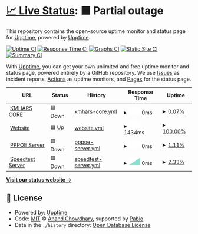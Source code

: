 # [📈 Live Status](https://upptime.github.io/upptime): <!--live status--> **🟧 Partial outage**

This repository contains the open-source uptime monitor and status page for [Upptime](https://upptime.js.org), powered by [Upptime](https://github.com/upptime/upptime).

[![Uptime CI](https://github.com/upptime/upptime/workflows/Uptime%20CI/badge.svg)](https://github.com/upptime/upptime/actions?query=workflow%3A%22Uptime+CI%22)
[![Response Time CI](https://github.com/upptime/upptime/workflows/Response%20Time%20CI/badge.svg)](https://github.com/upptime/upptime/actions?query=workflow%3A%22Response+Time+CI%22)
[![Graphs CI](https://github.com/upptime/upptime/workflows/Graphs%20CI/badge.svg)](https://github.com/upptime/upptime/actions?query=workflow%3A%22Graphs+CI%22)
[![Static Site CI](https://github.com/upptime/upptime/workflows/Static%20Site%20CI/badge.svg)](https://github.com/upptime/upptime/actions?query=workflow%3A%22Static+Site+CI%22)
[![Summary CI](https://github.com/upptime/upptime/workflows/Summary%20CI/badge.svg)](https://github.com/upptime/upptime/actions?query=workflow%3A%22Summary+CI%22)

With [Upptime](https://upptime.js.org), you can get your own unlimited and free uptime monitor and status page, powered entirely by a GitHub repository. We use [Issues](https://github.com/upptime/upptime/issues) as incident reports, [Actions](https://github.com/upptime/upptime/actions) as uptime monitors, and [Pages](https://upptime.github.io/upptime) for the status page.

<!--start: status pages-->
<!-- This summary is generated by Upptime (https://github.com/upptime/upptime) -->
<!-- Do not edit this manually, your changes will be overwritten -->
<!-- prettier-ignore -->
| URL | Status | History | Response Time | Uptime |
| --- | ------ | ------- | ------------- | ------ |
| <img alt="" src="https://icons.duckduckgo.com/ip3/hdh08hzryd0.sn.mynetname.net.ico" height="13"> [KMHARS CORE](https://hdh08hzryd0.sn.mynetname.net) | 🟥 Down | [kmhars-core.yml](https://github.com/amin-IT/kmhars/commits/HEAD/history/kmhars-core.yml) | <details><summary><img alt="Response time graph" src="./graphs/kmhars-core/response-time-week.png" height="20"> 0ms</summary><br><a href="https://upptime.github.io/upptime/history/kmhars-core"><img alt="Response time 0" src="https://img.shields.io/endpoint?url=https%3A%2F%2Fraw.githubusercontent.com%2Famin-IT%2Fkmhars%2FHEAD%2Fapi%2Fkmhars-core%2Fresponse-time.json"></a><br><a href="https://upptime.github.io/upptime/history/kmhars-core"><img alt="24-hour response time 0" src="https://img.shields.io/endpoint?url=https%3A%2F%2Fraw.githubusercontent.com%2Famin-IT%2Fkmhars%2FHEAD%2Fapi%2Fkmhars-core%2Fresponse-time-day.json"></a><br><a href="https://upptime.github.io/upptime/history/kmhars-core"><img alt="7-day response time 0" src="https://img.shields.io/endpoint?url=https%3A%2F%2Fraw.githubusercontent.com%2Famin-IT%2Fkmhars%2FHEAD%2Fapi%2Fkmhars-core%2Fresponse-time-week.json"></a><br><a href="https://upptime.github.io/upptime/history/kmhars-core"><img alt="30-day response time 0" src="https://img.shields.io/endpoint?url=https%3A%2F%2Fraw.githubusercontent.com%2Famin-IT%2Fkmhars%2FHEAD%2Fapi%2Fkmhars-core%2Fresponse-time-month.json"></a><br><a href="https://upptime.github.io/upptime/history/kmhars-core"><img alt="1-year response time 0" src="https://img.shields.io/endpoint?url=https%3A%2F%2Fraw.githubusercontent.com%2Famin-IT%2Fkmhars%2FHEAD%2Fapi%2Fkmhars-core%2Fresponse-time-year.json"></a></details> | <details><summary><a href="https://upptime.github.io/upptime/history/kmhars-core">0.07%</a></summary><a href="https://upptime.github.io/upptime/history/kmhars-core"><img alt="All-time uptime 0.07%" src="https://img.shields.io/endpoint?url=https%3A%2F%2Fraw.githubusercontent.com%2Famin-IT%2Fkmhars%2FHEAD%2Fapi%2Fkmhars-core%2Fuptime.json"></a><br><a href="https://upptime.github.io/upptime/history/kmhars-core"><img alt="24-hour uptime 0.07%" src="https://img.shields.io/endpoint?url=https%3A%2F%2Fraw.githubusercontent.com%2Famin-IT%2Fkmhars%2FHEAD%2Fapi%2Fkmhars-core%2Fuptime-day.json"></a><br><a href="https://upptime.github.io/upptime/history/kmhars-core"><img alt="7-day uptime 0.07%" src="https://img.shields.io/endpoint?url=https%3A%2F%2Fraw.githubusercontent.com%2Famin-IT%2Fkmhars%2FHEAD%2Fapi%2Fkmhars-core%2Fuptime-week.json"></a><br><a href="https://upptime.github.io/upptime/history/kmhars-core"><img alt="30-day uptime 0.07%" src="https://img.shields.io/endpoint?url=https%3A%2F%2Fraw.githubusercontent.com%2Famin-IT%2Fkmhars%2FHEAD%2Fapi%2Fkmhars-core%2Fuptime-month.json"></a><br><a href="https://upptime.github.io/upptime/history/kmhars-core"><img alt="1-year uptime 0.07%" src="https://img.shields.io/endpoint?url=https%3A%2F%2Fraw.githubusercontent.com%2Famin-IT%2Fkmhars%2FHEAD%2Fapi%2Fkmhars-core%2Fuptime-year.json"></a></details>
| <img alt="" src="https://icons.duckduckgo.com/ip3/kmhars.com.ico" height="13"> [Website](https://kmhars.com) | 🟩 Up | [website.yml](https://github.com/amin-IT/kmhars/commits/HEAD/history/website.yml) | <details><summary><img alt="Response time graph" src="./graphs/website/response-time-week.png" height="20"> 1434ms</summary><br><a href="https://upptime.github.io/upptime/history/website"><img alt="Response time 1434" src="https://img.shields.io/endpoint?url=https%3A%2F%2Fraw.githubusercontent.com%2Famin-IT%2Fkmhars%2FHEAD%2Fapi%2Fwebsite%2Fresponse-time.json"></a><br><a href="https://upptime.github.io/upptime/history/website"><img alt="24-hour response time 1434" src="https://img.shields.io/endpoint?url=https%3A%2F%2Fraw.githubusercontent.com%2Famin-IT%2Fkmhars%2FHEAD%2Fapi%2Fwebsite%2Fresponse-time-day.json"></a><br><a href="https://upptime.github.io/upptime/history/website"><img alt="7-day response time 1434" src="https://img.shields.io/endpoint?url=https%3A%2F%2Fraw.githubusercontent.com%2Famin-IT%2Fkmhars%2FHEAD%2Fapi%2Fwebsite%2Fresponse-time-week.json"></a><br><a href="https://upptime.github.io/upptime/history/website"><img alt="30-day response time 1434" src="https://img.shields.io/endpoint?url=https%3A%2F%2Fraw.githubusercontent.com%2Famin-IT%2Fkmhars%2FHEAD%2Fapi%2Fwebsite%2Fresponse-time-month.json"></a><br><a href="https://upptime.github.io/upptime/history/website"><img alt="1-year response time 1434" src="https://img.shields.io/endpoint?url=https%3A%2F%2Fraw.githubusercontent.com%2Famin-IT%2Fkmhars%2FHEAD%2Fapi%2Fwebsite%2Fresponse-time-year.json"></a></details> | <details><summary><a href="https://upptime.github.io/upptime/history/website">100.00%</a></summary><a href="https://upptime.github.io/upptime/history/website"><img alt="All-time uptime 100.00%" src="https://img.shields.io/endpoint?url=https%3A%2F%2Fraw.githubusercontent.com%2Famin-IT%2Fkmhars%2FHEAD%2Fapi%2Fwebsite%2Fuptime.json"></a><br><a href="https://upptime.github.io/upptime/history/website"><img alt="24-hour uptime 100.00%" src="https://img.shields.io/endpoint?url=https%3A%2F%2Fraw.githubusercontent.com%2Famin-IT%2Fkmhars%2FHEAD%2Fapi%2Fwebsite%2Fuptime-day.json"></a><br><a href="https://upptime.github.io/upptime/history/website"><img alt="7-day uptime 100.00%" src="https://img.shields.io/endpoint?url=https%3A%2F%2Fraw.githubusercontent.com%2Famin-IT%2Fkmhars%2FHEAD%2Fapi%2Fwebsite%2Fuptime-week.json"></a><br><a href="https://upptime.github.io/upptime/history/website"><img alt="30-day uptime 100.00%" src="https://img.shields.io/endpoint?url=https%3A%2F%2Fraw.githubusercontent.com%2Famin-IT%2Fkmhars%2FHEAD%2Fapi%2Fwebsite%2Fuptime-month.json"></a><br><a href="https://upptime.github.io/upptime/history/website"><img alt="1-year uptime 100.00%" src="https://img.shields.io/endpoint?url=https%3A%2F%2Fraw.githubusercontent.com%2Famin-IT%2Fkmhars%2FHEAD%2Fapi%2Fwebsite%2Fuptime-year.json"></a></details>
| <img alt="" src="https://icons.duckduckgo.com/ip3/null.ico" height="13"> [PPPOE Server](https:/het094b3j1k.sn.mynetname.net) | 🟥 Down | [pppoe-server.yml](https://github.com/amin-IT/kmhars/commits/HEAD/history/pppoe-server.yml) | <details><summary><img alt="Response time graph" src="./graphs/pppoe-server/response-time-week.png" height="20"> 0ms</summary><br><a href="https://upptime.github.io/upptime/history/pppoe-server"><img alt="Response time 0" src="https://img.shields.io/endpoint?url=https%3A%2F%2Fraw.githubusercontent.com%2Famin-IT%2Fkmhars%2FHEAD%2Fapi%2Fpppoe-server%2Fresponse-time.json"></a><br><a href="https://upptime.github.io/upptime/history/pppoe-server"><img alt="24-hour response time 0" src="https://img.shields.io/endpoint?url=https%3A%2F%2Fraw.githubusercontent.com%2Famin-IT%2Fkmhars%2FHEAD%2Fapi%2Fpppoe-server%2Fresponse-time-day.json"></a><br><a href="https://upptime.github.io/upptime/history/pppoe-server"><img alt="7-day response time 0" src="https://img.shields.io/endpoint?url=https%3A%2F%2Fraw.githubusercontent.com%2Famin-IT%2Fkmhars%2FHEAD%2Fapi%2Fpppoe-server%2Fresponse-time-week.json"></a><br><a href="https://upptime.github.io/upptime/history/pppoe-server"><img alt="30-day response time 0" src="https://img.shields.io/endpoint?url=https%3A%2F%2Fraw.githubusercontent.com%2Famin-IT%2Fkmhars%2FHEAD%2Fapi%2Fpppoe-server%2Fresponse-time-month.json"></a><br><a href="https://upptime.github.io/upptime/history/pppoe-server"><img alt="1-year response time 0" src="https://img.shields.io/endpoint?url=https%3A%2F%2Fraw.githubusercontent.com%2Famin-IT%2Fkmhars%2FHEAD%2Fapi%2Fpppoe-server%2Fresponse-time-year.json"></a></details> | <details><summary><a href="https://upptime.github.io/upptime/history/pppoe-server">1.11%</a></summary><a href="https://upptime.github.io/upptime/history/pppoe-server"><img alt="All-time uptime 1.11%" src="https://img.shields.io/endpoint?url=https%3A%2F%2Fraw.githubusercontent.com%2Famin-IT%2Fkmhars%2FHEAD%2Fapi%2Fpppoe-server%2Fuptime.json"></a><br><a href="https://upptime.github.io/upptime/history/pppoe-server"><img alt="24-hour uptime 1.11%" src="https://img.shields.io/endpoint?url=https%3A%2F%2Fraw.githubusercontent.com%2Famin-IT%2Fkmhars%2FHEAD%2Fapi%2Fpppoe-server%2Fuptime-day.json"></a><br><a href="https://upptime.github.io/upptime/history/pppoe-server"><img alt="7-day uptime 1.11%" src="https://img.shields.io/endpoint?url=https%3A%2F%2Fraw.githubusercontent.com%2Famin-IT%2Fkmhars%2FHEAD%2Fapi%2Fpppoe-server%2Fuptime-week.json"></a><br><a href="https://upptime.github.io/upptime/history/pppoe-server"><img alt="30-day uptime 1.11%" src="https://img.shields.io/endpoint?url=https%3A%2F%2Fraw.githubusercontent.com%2Famin-IT%2Fkmhars%2FHEAD%2Fapi%2Fpppoe-server%2Fuptime-month.json"></a><br><a href="https://upptime.github.io/upptime/history/pppoe-server"><img alt="1-year uptime 1.11%" src="https://img.shields.io/endpoint?url=https%3A%2F%2Fraw.githubusercontent.com%2Famin-IT%2Fkmhars%2FHEAD%2Fapi%2Fpppoe-server%2Fuptime-year.json"></a></details>
| <img alt="" src="https://icons.duckduckgo.com/ip3/kmhars.ookla.databyte-network.com.ico" height="13"> [Speedtest Server](http://kmhars.ookla.databyte-network.com) | 🟥 Down | [speedtest-server.yml](https://github.com/amin-IT/kmhars/commits/HEAD/history/speedtest-server.yml) | <details><summary><img alt="Response time graph" src="./graphs/speedtest-server/response-time-week.png" height="20"> 0ms</summary><br><a href="https://upptime.github.io/upptime/history/speedtest-server"><img alt="Response time 0" src="https://img.shields.io/endpoint?url=https%3A%2F%2Fraw.githubusercontent.com%2Famin-IT%2Fkmhars%2FHEAD%2Fapi%2Fspeedtest-server%2Fresponse-time.json"></a><br><a href="https://upptime.github.io/upptime/history/speedtest-server"><img alt="24-hour response time 0" src="https://img.shields.io/endpoint?url=https%3A%2F%2Fraw.githubusercontent.com%2Famin-IT%2Fkmhars%2FHEAD%2Fapi%2Fspeedtest-server%2Fresponse-time-day.json"></a><br><a href="https://upptime.github.io/upptime/history/speedtest-server"><img alt="7-day response time 0" src="https://img.shields.io/endpoint?url=https%3A%2F%2Fraw.githubusercontent.com%2Famin-IT%2Fkmhars%2FHEAD%2Fapi%2Fspeedtest-server%2Fresponse-time-week.json"></a><br><a href="https://upptime.github.io/upptime/history/speedtest-server"><img alt="30-day response time 0" src="https://img.shields.io/endpoint?url=https%3A%2F%2Fraw.githubusercontent.com%2Famin-IT%2Fkmhars%2FHEAD%2Fapi%2Fspeedtest-server%2Fresponse-time-month.json"></a><br><a href="https://upptime.github.io/upptime/history/speedtest-server"><img alt="1-year response time 0" src="https://img.shields.io/endpoint?url=https%3A%2F%2Fraw.githubusercontent.com%2Famin-IT%2Fkmhars%2FHEAD%2Fapi%2Fspeedtest-server%2Fresponse-time-year.json"></a></details> | <details><summary><a href="https://upptime.github.io/upptime/history/speedtest-server">2.33%</a></summary><a href="https://upptime.github.io/upptime/history/speedtest-server"><img alt="All-time uptime 2.33%" src="https://img.shields.io/endpoint?url=https%3A%2F%2Fraw.githubusercontent.com%2Famin-IT%2Fkmhars%2FHEAD%2Fapi%2Fspeedtest-server%2Fuptime.json"></a><br><a href="https://upptime.github.io/upptime/history/speedtest-server"><img alt="24-hour uptime 2.33%" src="https://img.shields.io/endpoint?url=https%3A%2F%2Fraw.githubusercontent.com%2Famin-IT%2Fkmhars%2FHEAD%2Fapi%2Fspeedtest-server%2Fuptime-day.json"></a><br><a href="https://upptime.github.io/upptime/history/speedtest-server"><img alt="7-day uptime 2.33%" src="https://img.shields.io/endpoint?url=https%3A%2F%2Fraw.githubusercontent.com%2Famin-IT%2Fkmhars%2FHEAD%2Fapi%2Fspeedtest-server%2Fuptime-week.json"></a><br><a href="https://upptime.github.io/upptime/history/speedtest-server"><img alt="30-day uptime 2.33%" src="https://img.shields.io/endpoint?url=https%3A%2F%2Fraw.githubusercontent.com%2Famin-IT%2Fkmhars%2FHEAD%2Fapi%2Fspeedtest-server%2Fuptime-month.json"></a><br><a href="https://upptime.github.io/upptime/history/speedtest-server"><img alt="1-year uptime 2.33%" src="https://img.shields.io/endpoint?url=https%3A%2F%2Fraw.githubusercontent.com%2Famin-IT%2Fkmhars%2FHEAD%2Fapi%2Fspeedtest-server%2Fuptime-year.json"></a></details>

<!--end: status pages-->

[**Visit our status website →**](https://upptime.github.io/upptime)

## 📄 License

- Powered by: [Upptime](https://github.com/upptime/upptime)
- Code: [MIT](./LICENSE) © [Anand Chowdhary](https://anandchowdhary.com), supported by [Pabio](https://pabio.com)
- Data in the `./history` directory: [Open Database License](https://opendatacommons.org/licenses/odbl/1-0/)
